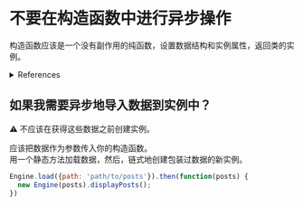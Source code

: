 # 不要在构造函数中进行异步操作

构造函数应该是一个没有副作用的纯函数，设置数据结构和实例属性，返回类的实例。

<details>
<summary>References</summary>

- [Is it bad practice to have a constructor function return a Promise? | stackoverflow](https://stackoverflow.com/questions/24398699/is-it-bad-practice-to-have-a-constructor-function-return-a-promise)
- [js 类的 constructor 中不支持异步函数吗？ | segmentfault](https://segmentfault.com/q/1010000016058627)
- [~~异步构造函数 - 构造函数与 Promise 的结合 | BlackGlory~~](https://www.blackglory.me/async-constructor/)

</details>

## 如果我需要异步地导入数据到实例中？

:warning: 不应该在获得这些数据之前创建实例。

应该把数据作为参数传入你的构造函数。  
用一个静态方法加载数据，然后，链式地创建包装过数据的新实例。

```js
Engine.load({path: 'path/to/posts'}).then(function(posts) {
  new Engine(posts).displayPosts();
})
```
